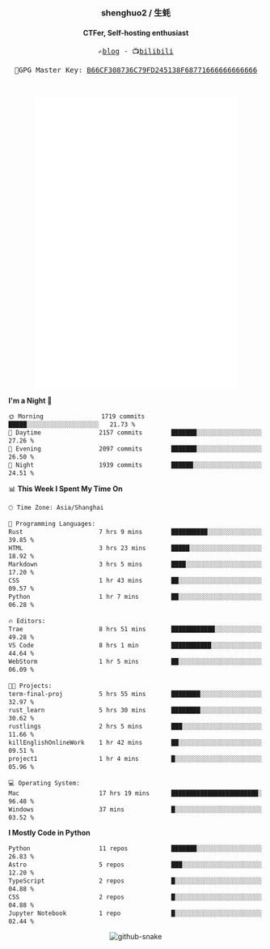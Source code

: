 <h3 align="center"> shenghuo2 / 生蚝 </h3>
<h4 align="center" >CTFer, Self-hosting enthusiast</h3>


<p align="center">
  <samp>
    ✍️<a href="https://blog.shenghuo2.top/">blog</a> -
    📺<a href="https://space.bilibili.com/85894935">bilibili</a>
  </samp>
</p>
<p align="center">
  <samp>
     🔐GPG Master Key: <a align="center" href="https://github.com/shenghuo2.gpg">B66CF308736C79FD245138F68771666666666666</a>
  </samp>
</p>
<br>
<p align="center">
  <a href="https://github.com/shenghuo2">
    <img width="400" align="top" src="https://github.com/shenghuo2/shenghuo2/blob/main/metrics.left.svg" />
  </a>
  <a href="https://github.com/shenghuo2">
    <img width="400" align="top" src="https://github.com/shenghuo2/shenghuo2/blob/main/metrics.right.svg" />
  </a>
</p>


<!--START_SECTION:waka-->
**I'm a Night 🦉** 

```text
🌞 Morning                1719 commits        █████░░░░░░░░░░░░░░░░░░░░   21.73 % 
🌆 Daytime                2157 commits        ███████░░░░░░░░░░░░░░░░░░   27.26 % 
🌃 Evening                2097 commits        ███████░░░░░░░░░░░░░░░░░░   26.50 % 
🌙 Night                  1939 commits        ██████░░░░░░░░░░░░░░░░░░░   24.51 % 
```


📊 **This Week I Spent My Time On** 

```text
🕑︎ Time Zone: Asia/Shanghai

💬 Programming Languages: 
Rust                     7 hrs 9 mins        ██████████░░░░░░░░░░░░░░░   39.85 % 
HTML                     3 hrs 23 mins       █████░░░░░░░░░░░░░░░░░░░░   18.92 % 
Markdown                 3 hrs 5 mins        ████░░░░░░░░░░░░░░░░░░░░░   17.20 % 
CSS                      1 hr 43 mins        ██░░░░░░░░░░░░░░░░░░░░░░░   09.57 % 
Python                   1 hr 7 mins         ██░░░░░░░░░░░░░░░░░░░░░░░   06.28 % 

🔥 Editors: 
Trae                     8 hrs 51 mins       ████████████░░░░░░░░░░░░░   49.28 % 
VS Code                  8 hrs 1 min         ███████████░░░░░░░░░░░░░░   44.64 % 
WebStorm                 1 hr 5 mins         ██░░░░░░░░░░░░░░░░░░░░░░░   06.09 % 

🐱‍💻 Projects: 
term-final-proj          5 hrs 55 mins       ████████░░░░░░░░░░░░░░░░░   32.97 % 
rust_learn               5 hrs 30 mins       ████████░░░░░░░░░░░░░░░░░   30.62 % 
rustlings                2 hrs 5 mins        ███░░░░░░░░░░░░░░░░░░░░░░   11.66 % 
killEnglishOnlineWork    1 hr 42 mins        ██░░░░░░░░░░░░░░░░░░░░░░░   09.51 % 
project1                 1 hr 4 mins         █░░░░░░░░░░░░░░░░░░░░░░░░   05.96 % 

💻 Operating System: 
Mac                      17 hrs 19 mins      ████████████████████████░   96.48 % 
Windows                  37 mins             █░░░░░░░░░░░░░░░░░░░░░░░░   03.52 % 
```

**I Mostly Code in Python** 

```text
Python                   11 repos            ███████░░░░░░░░░░░░░░░░░░   26.83 % 
Astro                    5 repos             ███░░░░░░░░░░░░░░░░░░░░░░   12.20 % 
TypeScript               2 repos             █░░░░░░░░░░░░░░░░░░░░░░░░   04.88 % 
CSS                      2 repos             █░░░░░░░░░░░░░░░░░░░░░░░░   04.88 % 
Jupyter Notebook         1 repo              █░░░░░░░░░░░░░░░░░░░░░░░░   02.44 % 
```




<!--END_SECTION:waka-->


<div align="center">
  <picture>
    <source media="(prefers-color-scheme: dark)" srcset="https://gist.githubusercontent.com/shenghuo2/bfce20b14ab0484cef03bae6e60e0b3a/raw/github-snake-dark.svg" />
    <source media="(prefers-color-scheme: light)" srcset="https://gist.githubusercontent.com/shenghuo2/bfce20b14ab0484cef03bae6e60e0b3a/raw/github-snake.svg" />
    <img alt="github-snake" src="https://gist.githubusercontent.com/shenghuo2/bfce20b14ab0484cef03bae6e60e0b3a/raw/github-snake.svg" />
  </picture>
</div>

<!--
**shenghuo2/shenghuo2** is a ✨ _special_ ✨ repository because its `README.md` (this file) appears on your GitHub profile.

Here are some ideas to get you started:

- 🔭 I’m currently working on ...
- 🌱 I’m currently learning ...
- 👯 I’m looking to collaborate on ...
- 🤔 I’m looking for help with ...
- 💬 Ask me about ...
- 📫 How to reach me: ...
- 😄 Pronouns: ...
- ⚡ Fun fact: ...
-->
